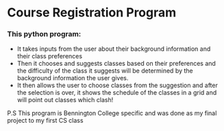 # Course Registration Program 
### This python program: 
* It takes inputs from the user about their background information and their class preferences
* Then it chooses and suggests classes based on their preferences and the difficulty of the class it suggests will be determined by the background information the user gives.
* It then allows the user to choose classes from the suggestion and after the selection is over, it shows the schedule of the classes in a grid and will point out classes which clash!

P.S This program is Bennington College specific and was done as my final project to my first CS class

